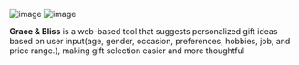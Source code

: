![image](https://github.com/user-attachments/assets/ade7faf7-dcc8-427d-b75a-9e74e8186465)
![image](https://github.com/user-attachments/assets/43bab533-3fbe-4144-be77-90aa3b9641ba)

**Grace & Bliss** is a web-based tool that suggests personalized gift ideas based on user input(age, 
gender, occasion, preferences, hobbies, job, and price range.), making gift selection easier and 
more thoughtful 
